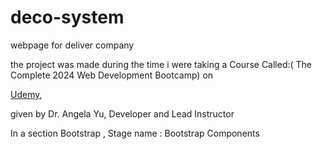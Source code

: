# deco-system

webpage for deliver company

the project was made during the time i were taking a Course Called:( The Complete 2024 Web Development Bootcamp) on 

[Udemy](https://www.udemy.com/), 

given by Dr. Angela Yu, Developer and Lead Instructor

In a section Bootstrap , Stage name : Bootstrap Components

